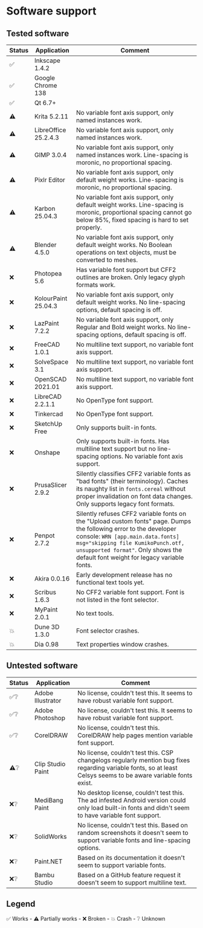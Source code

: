 # Software support

## Tested software

| Status | Application | Comment
| ------ | ----------- | -------
| ✅ | Inkscape 1.4.2         |
| ✅ | Google Chrome 138      |
| ✅ | Qt 6.7+                |
| ⚠️ | Krita 5.2.11           | No variable font axis support, only named instances work.
| ⚠️ | LibreOffice 25.2.4.3   | No variable font axis support, only named instances work.
| ⚠️ | GIMP 3.0.4             | No variable font axis support, only named instances work. Line-spacing is moronic, no proportional spacing.
| ⚠️ | Pixlr Editor           | No variable font axis support, only default weight works. Line-spacing is moronic, no proportional spacing.
| ⚠️ | Karbon 25.04.3         | No variable font axis support, only default weight works. Line-spacing is moronic, proportional spacing cannot go below 85%, fixed spacing is hard to set properly.
| ⚠️ | Blender 4.5.0          | No variable font axis support, only default weight works. No Boolean operations on text objects, must be converted to meshes.
| ❌ | Photopea 5.6           | Has variable font support but CFF2 outlines are broken. Only legacy glyph formats work.
| ❌ | KolourPaint 25.04.3    | No variable font axis support, only default weight works. No line-spacing options, default spacing is off.
| ❌ | LazPaint 7.2.2         | No variable font axis support, only Regular and Bold weight works. No line-spacing options, default spacing is off.
| ❌ | FreeCAD 1.0.1          | No multiline text support, no variable font axis support.
| ❌ | SolveSpace 3.1         | No multiline text support, no variable font axis support.
| ❌ | OpenSCAD 2021.01       | No multiline text support, no variable font axis support.
| ❌ | LibreCAD 2.2.1.1       | No OpenType font support.
| ❌ | Tinkercad              | No OpenType font support.
| ❌ | SketchUp Free          | Only supports built-in fonts.
| ❌ | Onshape                | Only supports built-in fonts. Has multiline text support but no line-spacing options. No variable font axis support.
| ❌ | PrusaSlicer 2.9.2      | Silently classifies CFF2 variable fonts as "bad fonts" (their terminology). Caches its naughty list in `fonts.cereal` without proper invalidation on font data changes. Only supports legacy font formats.
| ❌ | Penpot 2.7.2           | Silently refuses CFF2 variable fonts on the "Upload custom fonts" page. Dumps the following error to the developer console: `WRN [app.main.data.fonts] msg="skipping file KumikoPunch.otf, unsupported format"`. Only shows the default font weight for legacy variable fonts.
| ❌ | Akira 0.0.16           | Early development release has no functional text tools yet.
| ❌ | Scribus 1.6.3          | No CFF2 variable font support. Font is not listed in the font selector.
| ❌ | MyPaint 2.0.1          | No text tools.
| 💥 | Dune 3D 1.3.0          | Font selector crashes.
| 💥 | Dia 0.98               | Text properties window crashes.

## Untested software

| Status | Application | Comment
| ------ | ----------- | -------
| ✅❔ | Adobe Illustrator      | No license, couldn't test this. It seems to have robust variable font support.
| ✅❔ | Adobe Photoshop        | No license, couldn't test this. It seems to have robust variable font support.
| ✅❔ | CorelDRAW              | No license, couldn't test this. CorelDRAW help pages mention variable font support.
| ⚠️❔ | Clip Studio Paint      | No license, couldn't test this. CSP changelogs regularly mention bug fixes regarding variable fonts, so at least Celsys seems to be aware variable fonts exist.
| ❌❔ | MediBang Paint         | No desktop license, couldn't test this. The ad infested Android version could only load built-in fonts and didn't seem to have variable font support.
| ❌❔ | SolidWorks             | No license, couldn't test this. Based on random screenshots it doesn't seem to support variable fonts and line-spacing options.
| ❌❔ | Paint.NET              | Based on its documentation it doesn't seem to support variable fonts.
| ❌❔ | Bambu Studio           | Based on a GitHub feature request it doesn't seem to support multiline text.

## Legend

✅ Works - ⚠️ Partially works - ❌ Broken - 💥 Crash - ❔ Unknown
